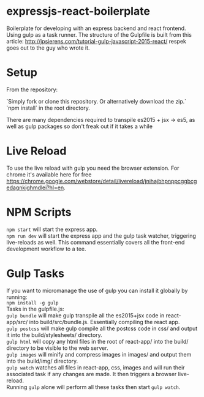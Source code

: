 # expressjs-react-boilerplate
Boilerplate for developing with an express backend and react frontend. Using gulp as a task runner.
The structure of the Gulpfile is built from this article: http://jpsierens.com/tutorial-gulp-javascript-2015-react/
respek goes out to the guy who wrote it.

# Setup

<p>From the repository: </p>
`Simply fork or clone this repository. Or alternatively download the zip.` <br>
`npm install` in the root directory.
<p>There are many dependencies required to transpile es2015 + jsx -> es5, as well as gulp packages so don't freak out if it takes a while</p>

# Live Reload
To use the live reload with gulp you need the browser extension. For chrome it's available here for free https://chrome.google.com/webstore/detail/livereload/jnihajbhpnppcggbcgedagnkighmdlei?hl=en.

# NPM Scripts
`npm start` will start the express app. <br>
`npm run dev` will start the express app and the gulp task watcher, triggering live-reloads as well. This command essentially covers all the front-end development workflow to a tee.

# Gulp Tasks

If you want to micromanage the use of gulp you can install it globally by running: <br>
`npm install -g gulp` <br>
Tasks in the gulpfile.js: <br>
`gulp bundle` will make gulp transpile all the es2015+jsx code in react-app/src/ into build/src/bundle.js. Essentially compiling the react app. <br>
`gulp postcss` will make gulp compile all the postcss code in css/ and output it into the build/stylesheets/ directory. <br>
`gulp html` will copy any html files in the root of react-app/ into the build/ directory to be visible to the web server. <br>
`gulp images` will minify and compress images in images/ and output them into the build/img/ directory. <br>
`gulp watch` watches all files in react-app, css, images and will run their associated task if any changes are made. It then triggers a browser live-reload. <br>
Running `gulp` alone will perform all these tasks then start `gulp watch`.

